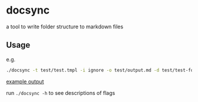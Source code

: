 # docsync

a tool to write folder structure to markdown files

## Usage

e.g.

```bash
./docsync -t test/test.tmpl -i ignore -o test/output.md -d test/test-folder
```

[example output](test/output.md)

run `./docsync -h` to see descriptions of flags
